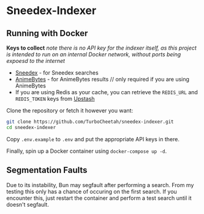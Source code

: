 # Sneedex-Indexer

## Running with Docker

**Keys to collect**
*note there is no API key for the indexer itself, as this project is intended to run on an internal Docker network, without ports being expoesd to the internet*

- [Sneedex](https://sneedex.moe/options) - for Sneedex searches
- [AnimeBytes](https://animebytes.tv/user.php?action=edit) - for AnimeBytes results // only required if you are using AnimeBytes
- If you are using Redis as your cache, you can retrieve the `REDIS_URL` and `REDIS_TOKEN` keys from [Upstash](https://console.upstash.com)

Clone the repository or fetch it however you want:

```sh
git clone https://github.com/TurboCheetah/sneedex-indexer.git
cd sneedex-indexer
```

Copy `.env.example` to `.env` and put the appropriate API keys in there.

Finally, spin up a Docker container using `docker-compose up -d`.

## Segmentation Faults

Due to its instability, Bun may segfault after performing a search. From my testing this only has a chance of occuring on the first search. If you encounter this, just restart the container and perform a test search until it doesn't segfault.
